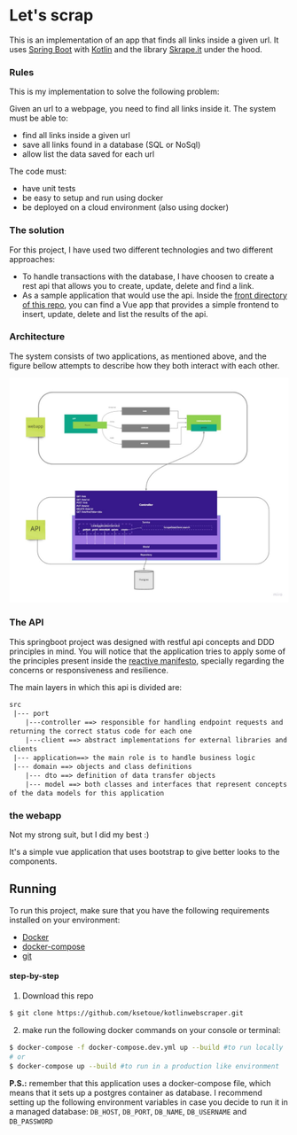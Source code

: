 # Let's scrap

This is an implementation of an app that finds all links inside a given url.
It uses [Spring Boot](https://spring.io/projects/spring-boot) with [Kotlin](https://kotlinlang.org/) and the library [Skrape.it](https://github.com/skrapeit/skrape.it) under the hood.

### Rules
This is my implementation to solve the following problem: 

Given an url to a webpage, you need to find all links inside it. 
The system must be able to: 
- find all links inside a given url
- save all links found in a database (SQL or NoSql)
- allow list the data saved for each url

The code must:
- have unit tests
- be easy to setup and run using docker
- be deployed on a cloud environment (also using docker)

### The solution

For this project, I have used two different technologies and two different approaches: 

- To handle transactions with the database, I have choosen to create a rest api that allows you to create, update, delete and find a link.
- As a sample application that would use the api. Inside the [front directory of this repo](https://github.com/ksetoue/kotlinwebscraper/tree/main/front), you can find a Vue app that provides a simple frontend to insert, update, delete and list the results of the api. 

### Architecture
The system consists of two applications, as mentioned above, and the figure bellow attempts to describe how they both interact with each other. 

![](readme-resources/architecture.jpg)

### The API
This springboot project was designed with restful api concepts and DDD principles in mind. 
You will notice that the application tries to apply some of the principles present inside the [reactive manifesto](https://www.reactivemanifesto.org/), specially regarding the concerns or responsiveness and resilience.

The main layers in which this api is divided are: 
```
src
 |--- port 
    |---controller ==> responsible for handling endpoint requests and returning the correct status code for each one
    |---client ==> abstract implementations for external libraries and clients
 |--- application==> the main role is to handle business logic 
 |--- domain ==> objects and class definitions
    |--- dto ==> definition of data transfer objects
    |--- model ==> both classes and interfaces that represent concepts of the data models for this application 

````
### the webapp
Not my strong suit, but I did my best :) 

It's a simple vue application that uses bootstrap to give better looks to the components.

## Running

To run this project, make sure that you have the following requirements installed on your environment: 

- [Docker](https://docs.docker.com/engine/install/)
- [docker-compose](https://docs.docker.com/compose/install/)
- [git](https://git-scm.com/book/en/v2/Getting-Started-Installing-Git)

#### step-by-step
1. Download this repo
```sh
$ git clone https://github.com/ksetoue/kotlinwebscraper.git
````

2. make run the following docker commands on your console or terminal:
```sh
$ docker-compose -f docker-compose.dev.yml up --build #to run locally
# or 
$ docker-compose up --build #to run in a production like environment

```

**P.S.:** remember that this application uses a docker-compose file, which means that it sets up a postgres container as database. 
I recommend setting up the following environment variables in case you decide to run it in a managed database: 
``DB_HOST``, `DB_PORT`, `DB_NAME`, `DB_USERNAME` and `DB_PASSWORD` 


